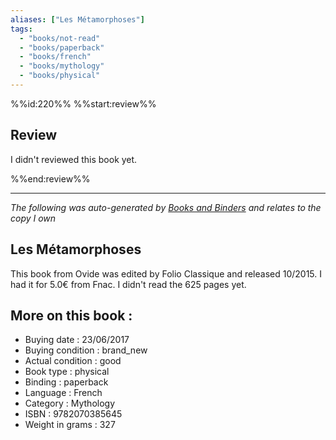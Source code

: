 ```yaml
---
aliases: ["Les Métamorphoses"] 
tags: 
  - "books/not-read" 
  - "books/paperback" 
  - "books/french"
  - "books/mythology"
  - "books/physical"
---
```

%%id:220%%
%%start:review%%
## Review
I didn't reviewed this book yet. 

%%end:review%%

---
_The following was auto-generated by [Books and Binders](Books%20and%20Binders.md) and relates to the copy I own_
## Les Métamorphoses
This book from Ovide was edited by Folio Classique and released 10/2015. I had it for 5.0€ from Fnac. I didn't read the 625 pages yet.

## More on this book :
- Buying date : 23/06/2017
- Buying condition : brand_new
- Actual condition : good
- Book type : physical
- Binding : paperback
- Language : French
- Category : Mythology
- ISBN : 9782070385645
- Weight in grams : 327
